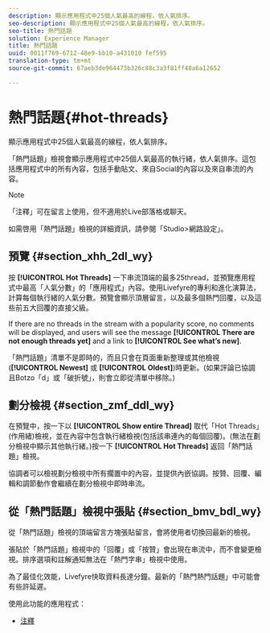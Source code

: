 ```yaml
---
description: 顯示應用程式中25個人氣最高的線程，依人氣排序。
seo-description: 顯示應用程式中25個人氣最高的線程，依人氣排序。
seo-title: 熱門話題
solution: Experience Manager
title: 熱門話題
uuid: 0011f769-6712-48e9-bb10-a431010 fef595
translation-type: tm+mt
source-git-commit: 67aeb3de964473b326c88c3a3f81ff48a6a12652

---
```



# 熱門話題{#hot-threads}

顯示應用程式中25個人氣最高的線程，依人氣排序。

「熱門話題」檢視會顯示應用程式中25個人氣最高的執行緒，依人氣排序。這包括應用程式中的所有內容，包括手動貼文、來自Social的內容以及來自串流的內容。

>[!NOTE]
>
>「注釋」可在留言上使用，但不適用於Live部落格或聊天。

如需啓用「熱門話題」檢視的詳細資訊，請參閱「Studio>網路設定」。

## 預覽 {#section_xhh_2dl_wy}

按 **[!UICONTROL Hot Threads]** 一下串流頂端的最多25thread，並預覽應用程式中最高「人氣分數」的「應用程式」內容。使用Livefyre的專利和進化演算法，計算每個執行緒的人氣分數。預覽會顯示頂層留言，以及最多個熱門回覆，以及這些前五大回覆的直接父級。

If there are no threads in the stream with a popularity score, no comments will be displayed, and users will see the message **[!UICONTROL There are not enough threads yet]** and a link to **[!UICONTROL See what’s new]**.

「熱門話題」清單不是即時的，而且只會在頁面重新整理或其他檢視(**[!UICONTROL Newest]** 或 **[!UICONTROL Oldest]**)時更新。(如果評論已協調且Botzo「d」或「破折號」，則會立即從清單中移除。)

## 劃分檢視 {#section_zmf_ddl_wy}

在預覽中，按一下以 **[!UICONTROL Show entire Thread]** 取代「Hot Threads」(作用緒)檢視，並在內容中包含執行緒檢視(包括該串連內的每個回覆)。(無法在劃分檢視中顯示其他執行緒。)按一下 **[!UICONTROL Hot Threads]** 返回「熱門話題」檢視。

協調者可以檢視劃分檢視中所有擱置中的內容，並提供內嵌協調。按贊、回覆、編輯和調節動作會繼續在劃分檢視中即時串流。

## 從「熱門話題」檢視中張貼 {#section_bmv_bdl_wy}

從「熱門話題」檢視的頂端留言方塊張貼留言，會將使用者切換回最新的檢視。

張貼於「熱門話題」檢視中的「回覆」或「按贊」會出現在串流中，而不會變更檢視。排序選項和註解通知無法在「熱門字串」檢視中使用。

為了最佳化效能，Livefyre快取資料長達分鐘。最新的「熱門熱門話題」中可能會有些許延遲。



使用此功能的應用程式：

* [注釋](/help/using/c-about-apps/c-comments/c-comments.md)

